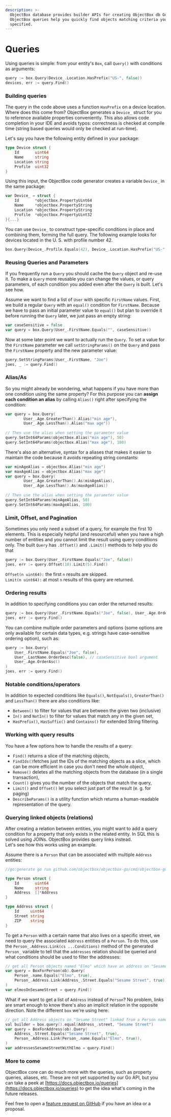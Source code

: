 ```yaml
---
description: >-
  ObjectBox database provides builder APIs for creating ObjectBox db Go queries.
  ObjectBox queries help you quickly find objects matching criteria you've
  specified.
---
```


# Queries

Using queries is simple: from your entity's `Box`, call `Query()` with conditions as arguments:

```go
query := box.Query(Device_.Location.HasPrefix("US-", false))
devices, err := query.Find()
```

### Building queries

The query in the code above uses a function `HasPrefix` on a device location. Where does this come from? ObjectBox generates a `Device_` struct for you to reference available properties conveniently. This also allows code completion in your IDE and avoids typos: correctness is checked at compile time \(string based queries would only be checked at run-time\).

Let's say you have the following entity defined in your package:

```go
type Device struct {
	Id       uint64
	Name     string
	Location string
	Profile  uint32
}
```

Using this input, the ObjectBox code generator creates a variable `Device_` in the same package:

```go
var Device_ = struct {
	Id       *objectbox.PropertyUint64
	Name     *objectbox.PropertyString
	Location *objectbox.PropertyString
	Profile  *objectbox.PropertyUint32
}{...}
```

You can use `Device_` to construct type-specific conditions in place and combining them, forming the full query. The following example looks for devices located in the U. S. with profile number 42.

```go
box.Query(Device_.Profile.Equals(42), Device_.Location.HasPrefix("US-", false))
```

### Reusing Queries and Parameters <a id="reusing-queries-and-parameters"></a>

If you frequently run a `Query` you should cache the `Query` object and re-use it. To make a `Query` more reusable you can change the values, or query parameters, of each condition you added even after the `Query` is built. Let's see how.

Assume we want to find a list of `User` with specific `FirstName` values. First, we build a regular `Query` with an `equal()` condition for `FirstName`. Because we have to pass an initial parameter value to `equal()` but plan to override it before running the `Query` later, we just pass an empty string:

```go
var caseSensitive = false
var query = box.Query(User_.FirstName.Equals("", caseSensitive))
```

Now at some later point we want to actually run the `Query`. To set a value for the `FirstName` parameter we call `setStringParams()` on the `Query` and pass the `FirstName` property and the new parameter value:

```go
query.SetStringParams(User_.FirstName, "Joe")
joes, _ := query.Find()
```

### Alias/As <a id="alias"></a>

So you might already be wondering, what happens if you have more than one condition using the same property? For this purpose you can **assign each condition an alias** by calling `Alias()` right after specifying the condition:

```go
var query = box.Query(
		User_.Age.GreaterThan().Alias("min age"),
		User_.Age.LessThan().Alias("max age"))
		
// Then use the alias when setting the parameter value
query.SetInt64Params(objectbox.Alias("min age"), 50)
query.SetInt64Params(objectbox.Alias("max age"), 100)
```

There's also an alternative, syntax for a aliases that makes it easier to maintain the code because it avoids repeating string constants:

```go
var minAgeAlias = objectbox.Alias("min age")
var maxAgeAlias = objectbox.Alias("max age")
var query = box.Query(
		User_.Age.GreaterThan().As(minAgeAlias),
		User_.Age.LessThan().As(maxAgeAlias))
		
// Then use the alias when setting the parameter value
query.SetInt64Params(minAgeAlias, 50)
query.SetInt64Params(maxAgeAlias, 100)
```

### Limit, Offset, and Pagination <a id="limit-offset"></a>

Sometimes you only need a subset of a query, for example the first 10 elements. This is especially helpful \(and resourceful\) when you have a high number of entities and you cannot limit the result using query conditions only. The built `Query` has  `.Offset()` and `.Limit()` methods to help you do that

```go
query := box.Query(User_.FirstName.Equals("Joe", false))
joes, err := query.Offset(10).Limit(5).Find()
```

`Offset(n uint64):` the first `n` results are skipped.  
`Limit(n uint64):` at most `n` results of this query are returned.

### Ordering results <a id="notable-conditions"></a>

In addition to specifying conditions you can order the returned results:

```go
query := box.Query(User_.FirstName.Equals("Joe", false), User_.Age.OrderDesc())
joes, err := query.Find()
```

You can combine multiple order parameters and options \(some options are only available for certain data types, e.g. strings have case-sensitive ordering option\), such as:

```go
query := box.Query(
    User_.FirstName.Equals("Joe", false), 
    User_.LastName.OrderDesc(false), // caseSensitive bool argument
    User_.Age.OrderAsc()
)
joes, err := query.Find()
```

### Notable conditions/operators

In addition to expected conditions like `Equals()`, `NotEquals()`, `GreaterThan()` and `LessThan()` there are also conditions like:

* `Between()` to filter for values that are between the given two \(inclusive\)
* `In()` and `NotIn()` to filter for values that match any in the given set,
* `HasPrefix()`, `HasSuffix()` and `Contains()` for extended String filtering.

### Working with query results

You have a few options how to handle the results of a query:

* `Find()` returns a slice of the matching objects,
* `FindIds()`fetches just the IDs of the matching objects as a slice, which can be more efficient in case you don't need the whole object,
* `Remove()` deletes all the matching objects from the database \(in a single transaction\),
* `Count()` gives you the number of the objects that match the query,
* `Limit()` and `Offset()` let you select just part of the result \(e. g. for paging\)
* `DescribeParams()` is a utility function which returns a human-readable representation of the query.

### Querying linked objects \(relations\) <a id="ordering-results"></a>

After creating a relation between entities, you might want to add a query condition for a property that only exists in the related entity. In SQL this is solved using JOINs. ObjectBox provides query links instead.   
Let's see how this works using an example.

Assume there is a `Person` that can be associated with multiple `Address` entities:

```go
//go:generate go run github.com/objectbox/objectbox-go/cmd/objectbox-gogen

type Person struct {
	Id       uint64
	Name     string
	Address  []*Address
}

type Address struct {
	Id     uint64
	Street string
	ZIP    string
}
```

To get a `Person` with a certain name that also lives on a specific street, we need to query the associated `Address` entities of a `Person`. To do this, use the `Person_.Address.Link(cs ...Conditions)` method of the generated `Person_` variable to tell that the `addresses` relation should be queried and what conditions should be used to filter the addresses:

```go
// get all Person objects named "Elmo" which have an address on "Sesame Street"
var query = BoxForPerson(ob).Query(
	Person_.name.Equals("Elmo", true),
	Person_.Address.Link(Address_.Street.Equals("Sesame Street", true)),
)
var elmosOnSesameStreet = query.Find()
```

What if we want to get a list of `Address` instead of `Person`? No problem, links are smart enough to know there's also an implicit relation in the opposite direction. Note the different `box` we're using here:

```go
// get all Address objects on "Sesame Street" linked from a Person named "Elmo"
val builder = box.query().equal(Address_.street, "Sesame Street")
var query = BoxForAddress(ob).Query(
    Address_.Street.Equals("Sesame Street", true),
	Person_.Address.Link(Person_.name.Equals("Elmo", true)),
)
var addressesSesameStreetWithElmo = query.Find()
```

### More to come <a id="ordering-results"></a>

ObjectBox core can do much more with the queries, such as property queries, aliases, etc. These are not yet supported by our Go API, but you can take a peek at [https://docs.objectbox.io/queries](https://docs.objectbox.io/queries) to get the idea what's coming in the future releases. 

Feel free to open a [feature request on GitHub](https://github.com/objectbox/objectbox-go/issues) if you have an idea or a proposal.


